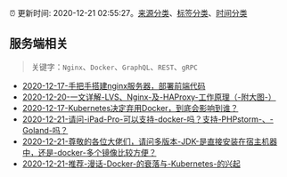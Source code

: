 :alarm_clock: 更新时间: 2020-12-21 02:55:27。[来源分类](../README.md)、[标签分类](../TAGS.md)、[时间分类](../TIMELINE.md)

## 服务端相关


> 关键字：`Nginx`、`Docker`、`GraphQL`、`REST`、`gRPC`



- [2020-12-17-手把手搭建nginx服务器，部署前端代码](https://www.ershicimi.com/p/1b3cc18199934083bc11cc463c663ebf) 
- [2020-12-20-一文详解-LVS、Nginx-及-HAProxy-工作原理（-附大图-）](https://www.ershicimi.com/p/3ee857ec86a7db335028f6d9daf5bd75) 
- [2020-12-17-Kubernetes决定弃用Docker，到底会影响到谁？](https://www.ershicimi.com/p/428f695b770dce14219f135f02e7afb0) 
- [2020-12-21-请问-iPad-Pro-可以支持-docker-吗？支持-PHPstorm-、-Goland-吗？](https://www.v2ex.com/t/737381) 
- [2020-12-21-尊敬的各位大佬们，请问多版本-JDK-是直接安装在宿主机器中，还是-docker-多个镜像比较方便？](https://www.v2ex.com/t/737363) 
- [2020-12-21-推荐-漫话-Docker-的衰落与-Kubernetes-的兴起](https://toutiao.io/k/h3ooyse) 